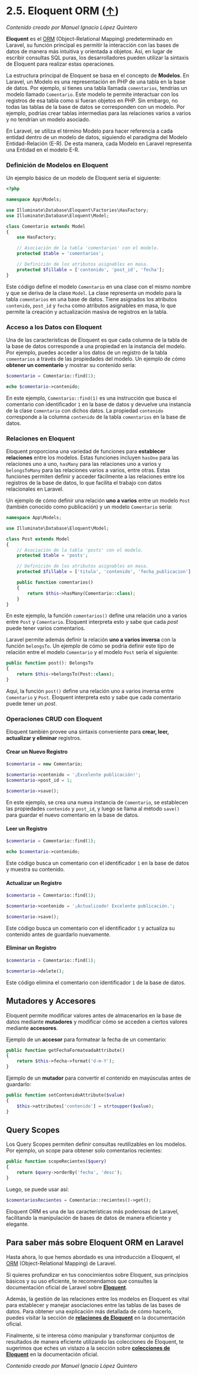 # 2.5. Eloquent ORM ([↑](README.md))

_Contenido creado por Manuel Ignacio López Quintero_

**Eloquent** es el [ORM](https://en.wikipedia.org/wiki/Object%E2%80%93relational_mapping) (Object-Relational Mapping) predeterminado en Laravel, su función principal es permitir la interacción con las bases de datos de manera más intuitiva y orientada a objetos. Así, en lugar de escribir consultas SQL puras, los desarrolladores pueden utilizar la sintaxis de Eloquent para realizar estas operaciones.

La estructura principal de Eloquent se basa en el concepto de **Modelos**. En Laravel, un Modelo es una representación en PHP de una tabla en la base de datos. Por ejemplo, si tienes una tabla llamada `comentarios`, tendrías un modelo llamado `Comentario`. Este modelo te permite interactuar con los registros de esa tabla como si fueran objetos en PHP. Sin embargo, no todas las tablas de la base de datos se corresponden con un modelo. Por ejemplo, podrías crear tablas intermedias para las relaciones varios a varios y no tendrían un modelo asociado.

En Laravel, se utiliza el término Modelo para hacer referencia a cada entidad dentro de un modelo de datos, siguiendo el paradigma del Modelo Entidad-Relación (E-R). De esta manera, cada Modelo en Laravel representa una Entidad en el modelo E-R.

### Definición de Modelos en Eloquent

Un ejemplo básico de un modelo de Eloquent sería el siguiente:

```php
<?php

namespace App\Models;

use Illuminate\Database\Eloquent\Factories\HasFactory;
use Illuminate\Database\Eloquent\Model;

class Comentario extends Model
{
    use HasFactory;

    // Asociación de la tabla 'comentarios' con el modelo.
    protected $table = 'comentarios';

    // Definición de los atributos asignables en masa.
    protected $fillable = ['contenido', 'post_id', 'fecha'];
}
```

Este código define el modelo `Comentario` en una clase con el mismo nombre y que se deriva de la clase `Model`. La clase representa un modelo para la tabla `comentarios` en una base de datos. Tiene asignados los atributos `contenido`, `post_id` y `fecha` como atributos asignables en masa, lo que permite la creación y actualización masiva de registros en la tabla.

### Acceso a los Datos con Eloquent

Una de las características de Eloquent es que cada columna de la tabla de la base de datos corresponde a una propiedad en la instancia del modelo. Por ejemplo, puedes acceder a los datos de un registro de la tabla `comentarios` a través de las propiedades del modelo. Un ejemplo de cómo **obtener un comentario** y mostrar su contenido sería:

```php
$comentario = Comentario::find(1);

echo $comentario->contenido;
```

En este ejemplo, `Comentario::find(1)` es una instrucción que busca el comentario con identificador `1` en la base de datos y devuelve una instancia de la clase `Comentario` con dichos datos. La propiedad `contenido` corresponde a la columna `contenido` de la tabla `comentarios` en la base de datos.

### Relaciones en Eloquent

Eloquent proporciona una variedad de funciones para **establecer relaciones** entre los modelos. Estas funciones incluyen `hasOne` para las relaciones uno a uno, `hasMany` para las relaciones uno a varios y `belongsToMany` para las relaciones varios a varios, entre otras. Estas funciones permiten definir y acceder fácilmente a las relaciones entre los registros de la base de datos, lo que facilita el trabajo con datos relacionales en Laravel.

Un ejemplo de cómo definir una relación **uno a varios** entre un modelo `Post` (también conocido como publicación) y un modelo `Comentario` sería:

```php
namespace App\Models;

use Illuminate\Database\Eloquent\Model;

class Post extends Model
{
    // Asociación de la tabla 'posts' con el modelo.
    protected $table = 'posts';

    // Definición de los atributos asignables en masa.
    protected $fillable = ['titulo', 'contenido', 'fecha_publicacion'];

    public function comentarios()
    {
        return $this->hasMany(Comentario::class);
    }
}
```

En este ejemplo, la función `comentarios()` define una relación uno a varios entre `Post` y `Comentario`. Eloquent interpreta esto y sabe que cada *post* puede tener varios comentarios.

Laravel permite además definir la relación **uno a varios inversa** con la función `belongsTo`. Un ejemplo de cómo se podría definir este tipo de relación entre el modelo `Comentario` y el modelo `Post` sería el siguiente:

```php
public function post(): BelongsTo
{
    return $this->belongsTo(Post::class);
}
```

Aquí, la función `post()` define una relación uno a varios inversa entre `Comentario` y `Post`. Eloquent interpreta esto y sabe que cada comentario puede tener un *post*.

### Operaciones CRUD con Eloquent

Eloquent también provee una sintaxis conveniente para **crear, leer, actualizar y eliminar** registros.

#### Crear un Nuevo Registro

```php
$comentario = new Comentario;

$comentario->contenido = '¡Excelente publicación!';
$comentario->post_id = 1;

$comentario->save();
```

En este ejemplo, se crea una nueva instancia de `Comentario`, se establecen las propiedades `contenido` y `post_id`, y luego se llama al método `save()` para guardar el nuevo comentario en la base de datos.

#### Leer un Registro

```php
$comentario = Comentario::find(1);

echo $comentario->contenido;
```

Este código busca un comentario con el identificador `1` en la base de datos y muestra su contenido.

#### Actualizar un Registro

```php
$comentario = Comentario::find(1);

$comentario->contenido = '¡Actualizado! Excelente publicación.';

$comentario->save();
```

Este código busca un comentario con el identificador `1` y actualiza su contenido antes de guardarlo nuevamente.

#### Eliminar un Registro

```php
$comentario = Comentario::find(1);

$comentario->delete();
```

Este código elimina el comentario con identificador `1` de la base de datos.

## Mutadores y Accesores

Eloquent permite modificar valores antes de almacenarlos en la base de datos mediante **mutadores** y modificar cómo se acceden a ciertos valores mediante **accesores**.

Ejemplo de un **accesor** para formatear la fecha de un comentario:

```php
public function getFechaFormateadaAttribute()
{
    return $this->fecha->format('d-m-Y');
}
```

Ejemplo de un **mutador** para convertir el contenido en mayúsculas antes de guardarlo:

```php
public function setContenidoAttribute($value)
{
    $this->attributes['contenido'] = strtoupper($value);
}
```

## Query Scopes

Los Query Scopes permiten definir consultas reutilizables en los modelos. Por ejemplo, un scope para obtener solo comentarios recientes:

```php
public function scopeRecientes($query)
{
    return $query->orderBy('fecha', 'desc');
}
```

Luego, se puede usar así:

```php
$comentariosRecientes = Comentario::recientes()->get();
```

Eloquent ORM es una de las características más poderosas de Laravel, facilitando la manipulación de bases de datos de manera eficiente y elegante.

## Para saber más sobre Eloquent ORM en Laravel

Hasta ahora, lo que hemos abordado es una introducción a Eloquent, el [ORM](https://en.wikipedia.org/wiki/Object%E2%80%93relational_mapping) (Object-Relational Mapping) de Laravel.

Si quieres profundizar en tus conocimientos sobre Eloquent, sus principios básicos y su uso eficiente, te recomendamos que consultes la documentación oficial de Laravel sobre **[Eloquent](https://laravel.com/docs/eloquent)**.

Además, la gestión de las relaciones entre los modelos en Eloquent es vital para establecer y manejar asociaciones entre las tablas de las bases de datos. Para obtener una explicación más detallada de cómo hacerlo, puedes visitar la sección de **[relaciones de Eloquent](https://laravel.com/docs/eloquent-relationships)** en la documentación oficial.

Finalmente, si te interesa cómo manipular y transformar conjuntos de resultados de manera eficiente utilizando las colecciones de Eloquent, te sugerimos que eches un vistazo a la sección sobre **[colecciones de Eloquent](https://laravel.com/docs/eloquent-collections)** en la documentación oficial.

_Contenido creado por Manuel Ignacio López Quintero_
